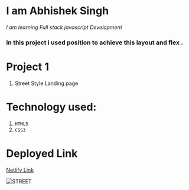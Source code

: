 # I am Abhishek Singh
_I am learning Full stack javascript Development_



###  In this project i used position to achieve this layout and  flex . 

# Project 1
1. Street Style Landing page 

# Technology used:
1. ```HTML5```
1. ```CSS3```

# Deployed Link
[Netlify Link](https://street-style-landings-pages.netlify.app/)

![STREET](Street_landinng/street.png)



